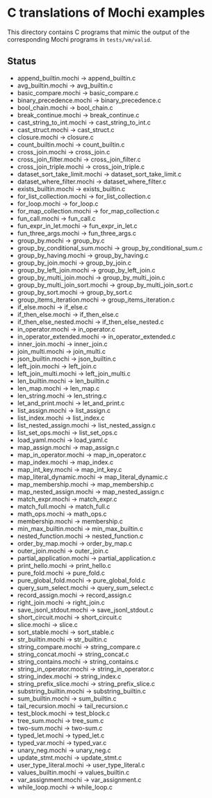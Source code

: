 # C translations of Mochi examples

This directory contains C programs that mimic the output of the corresponding Mochi programs in `tests/vm/valid`.

## Status
- append_builtin.mochi -> append_builtin.c
- avg_builtin.mochi -> avg_builtin.c
- basic_compare.mochi -> basic_compare.c
- binary_precedence.mochi -> binary_precedence.c
- bool_chain.mochi -> bool_chain.c
- break_continue.mochi -> break_continue.c
- cast_string_to_int.mochi -> cast_string_to_int.c
- cast_struct.mochi -> cast_struct.c
- closure.mochi -> closure.c
- count_builtin.mochi -> count_builtin.c
- cross_join.mochi -> cross_join.c
- cross_join_filter.mochi -> cross_join_filter.c
- cross_join_triple.mochi -> cross_join_triple.c
- dataset_sort_take_limit.mochi -> dataset_sort_take_limit.c
- dataset_where_filter.mochi -> dataset_where_filter.c
- exists_builtin.mochi -> exists_builtin.c
- for_list_collection.mochi -> for_list_collection.c
- for_loop.mochi -> for_loop.c
- for_map_collection.mochi -> for_map_collection.c
- fun_call.mochi -> fun_call.c
- fun_expr_in_let.mochi -> fun_expr_in_let.c
- fun_three_args.mochi -> fun_three_args.c
- group_by.mochi -> group_by.c
- group_by_conditional_sum.mochi -> group_by_conditional_sum.c
- group_by_having.mochi -> group_by_having.c
- group_by_join.mochi -> group_by_join.c
- group_by_left_join.mochi -> group_by_left_join.c
- group_by_multi_join.mochi -> group_by_multi_join.c
- group_by_multi_join_sort.mochi -> group_by_multi_join_sort.c
- group_by_sort.mochi -> group_by_sort.c
- group_items_iteration.mochi -> group_items_iteration.c
- if_else.mochi -> if_else.c
- if_then_else.mochi -> if_then_else.c
- if_then_else_nested.mochi -> if_then_else_nested.c
- in_operator.mochi -> in_operator.c
- in_operator_extended.mochi -> in_operator_extended.c
- inner_join.mochi -> inner_join.c
- join_multi.mochi -> join_multi.c
- json_builtin.mochi -> json_builtin.c
- left_join.mochi -> left_join.c
- left_join_multi.mochi -> left_join_multi.c
- len_builtin.mochi -> len_builtin.c
- len_map.mochi -> len_map.c
- len_string.mochi -> len_string.c
- let_and_print.mochi -> let_and_print.c
- list_assign.mochi -> list_assign.c
- list_index.mochi -> list_index.c
- list_nested_assign.mochi -> list_nested_assign.c
- list_set_ops.mochi -> list_set_ops.c
- load_yaml.mochi -> load_yaml.c
- map_assign.mochi -> map_assign.c
- map_in_operator.mochi -> map_in_operator.c
- map_index.mochi -> map_index.c
- map_int_key.mochi -> map_int_key.c
- map_literal_dynamic.mochi -> map_literal_dynamic.c
- map_membership.mochi -> map_membership.c
- map_nested_assign.mochi -> map_nested_assign.c
- match_expr.mochi -> match_expr.c
- match_full.mochi -> match_full.c
- math_ops.mochi -> math_ops.c
- membership.mochi -> membership.c
- min_max_builtin.mochi -> min_max_builtin.c
- nested_function.mochi -> nested_function.c
- order_by_map.mochi -> order_by_map.c
- outer_join.mochi -> outer_join.c
- partial_application.mochi -> partial_application.c
- print_hello.mochi -> print_hello.c
- pure_fold.mochi -> pure_fold.c
- pure_global_fold.mochi -> pure_global_fold.c
- query_sum_select.mochi -> query_sum_select.c
- record_assign.mochi -> record_assign.c
- right_join.mochi -> right_join.c
- save_jsonl_stdout.mochi -> save_jsonl_stdout.c
- short_circuit.mochi -> short_circuit.c
- slice.mochi -> slice.c
- sort_stable.mochi -> sort_stable.c
- str_builtin.mochi -> str_builtin.c
- string_compare.mochi -> string_compare.c
- string_concat.mochi -> string_concat.c
- string_contains.mochi -> string_contains.c
- string_in_operator.mochi -> string_in_operator.c
- string_index.mochi -> string_index.c
- string_prefix_slice.mochi -> string_prefix_slice.c
- substring_builtin.mochi -> substring_builtin.c
- sum_builtin.mochi -> sum_builtin.c
- tail_recursion.mochi -> tail_recursion.c
- test_block.mochi -> test_block.c
- tree_sum.mochi -> tree_sum.c
- two-sum.mochi -> two-sum.c
- typed_let.mochi -> typed_let.c
- typed_var.mochi -> typed_var.c
- unary_neg.mochi -> unary_neg.c
- update_stmt.mochi -> update_stmt.c
- user_type_literal.mochi -> user_type_literal.c
- values_builtin.mochi -> values_builtin.c
- var_assignment.mochi -> var_assignment.c
- while_loop.mochi -> while_loop.c
